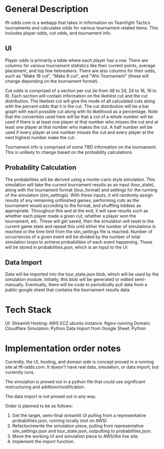 # General Description
tft-odds.com is a webapp that takes in information on Teamfight Tactics tournaments and calculates odds for various tournament related items.  This includes player odds, cut odds, and tournament info.

## UI

Player odds is primarily a table where each player has a row.  There are columns for various tournament statistics like their current points, average placement, and top few tiebreakers.  There are also columns for their odds, such as "Make 16 cut", "Make 8 cut", and "Win Tournament" (these will change depending on the tournament format).

Cut odds is comprised of a section per cut (ie from 48 to 24, 24 to 16, 16 to 8).  Each section will contain information on the likeliest cut and the cut distribution.  The likeliest cut will give the mode of all calculated cuts along with the percent odds that it is the cut.  The cut distribution will be a bar graph with each possible cut along with its likelihood as a percentage.  Note that the convention used here will be that a cut of a whole number will be used if there is at least one player at that number who misses the cut and at least one player at that number who makes the cut.  A half number will be used if every player at one number misses the cut and every player at the next highest number make the cut.

Tournament info is comprised of some TBD information on the tournament.  This is unlikely to change based on the probability calculations.

## Probability Calculation
The probabilities will be derived using a monte-carlo style simulation.  This simulation will take the current tournament results as an input (tour_state), along with the tournament format (tour_format) and settings for the running of the simulation (sim_settings).  With these inputs, it will randomly assign results of any remaining unfinished games, performing cuts as the tournament would according to the format, and shuffling lobbies as appropriate.  Throughout this and at the end, it will save results such as whether each player made a given cut, whether a player won the tournament, etc.  These will get saved, then the simulation will reset to the current game state and repeat this until either the number of simulations is reached or the time limit from the sim_settings file is reached.  Number of occurrences of a given event will be divided by the number of total simulation loops to achieve probabilities of each event happening.  These will be stored in probabilities.json, which is an input to the UI.

## Data Import
Data will be imported into the tour_state.json blob, which will be used by the simulation module.  Initially, this blob will be generated or edited semi-manually.  Eventually, there will be code to periodically pull data from a public google sheet that contains the tournament results data.


# Tech Stack

UI: Streamlit
Hosting: AWS EC2 ubuntu instance.  Nginx running
Domain: Cloudflare
Simulation: Python
Data Import from Google Sheet: Python

# Implementation order notes

Currently, the UI, hosting, and domain side is concept proved in a running site at tft-odds.com.  It doesn't have real data, simulation, or data import, but currently runs.

The simulation is proved out in a python file that could use significant restructuring and addition/modification.

The data import is not proved out in any way.

Order is planned to be as follows:
1. Get the target, semi-final streamlit UI pulling from a representative probabilities.json, running locally (not on AWS)
2. Refactor/rewrite the simulation piece, pulling from representative sim_settings.json and tour_state.json, outputting to probabilities.json.
3. Move the working UI and simulation piece to AWS/the live site.
4. Implement the import function.

